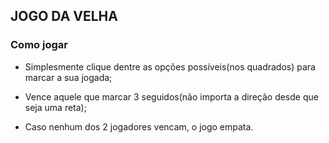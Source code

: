 ## JOGO DA VELHA

<strong><h3>Como jogar</h3></strong>

- Simplesmente clique dentre as opções possíveis(nos quadrados) para marcar a sua jogada;

- Vence aquele que marcar 3 seguidos(não importa a direção desde que seja uma reta);

- Caso nenhum dos 2 jogadores vencam, o jogo empata.
